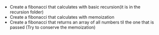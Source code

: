 - Create a fibonacci that calculates with basic recursion(it is in the recursion folder)
- Create a fibonacci that calculates with memoization
- Create a fibonacci that returns an array of all numbers til the one that is passed (Try to
  conserve the memoization)
